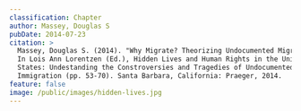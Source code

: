 ```yaml
---
classification: Chapter
author: Massey, Douglas S
pubDate: 2014-07-23
citation: >
  Massey, Douglas S. (2014). "Why Migrate? Theorizing Undocumented Migration."
  In Lois Ann Lorentzen (Ed.), Hidden Lives and Human Rights in the United
  States: Undestanding the Constroversies and Tragedies of Undocumented
  Immigration (pp. 53-70). Santa Barbara, California: Praeger, 2014.
feature: false
image: /public/images/hidden-lives.jpg
---
```

